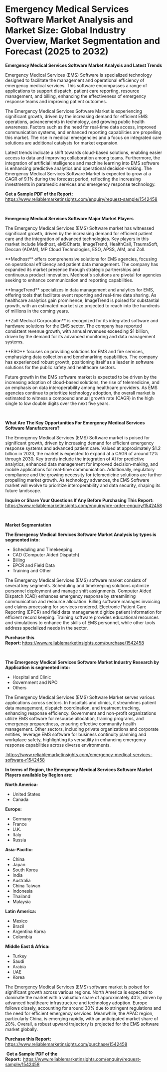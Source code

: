 <p><h1>Emergency Medical Services Software Market Analysis and Market Size: Global Industry Overview, Market Segmentation and Forecast (2025 to 2032)</h1></p><p><strong>Emergency Medical Services Software Market Analysis and Latest Trends</strong></p>
<p><p>Emergency Medical Services (EMS) Software is specialized technology designed to facilitate the management and operational efficiency of emergency medical services. This software encompasses a range of applications to support dispatch, patient care reporting, resource management, and billing, enhancing the effectiveness of emergency response teams and improving patient outcomes.</p><p>The Emergency Medical Services Software Market is experiencing significant growth, driven by the increasing demand for efficient EMS operations, advancements in technology, and growing public health awareness. Factors such as the need for real-time data access, improved communication systems, and enhanced reporting capabilities are propelling this market. The rise in medical emergencies and a focus on integrated care solutions are additional catalysts for market expansion.</p><p>Latest trends indicate a shift towards cloud-based solutions, enabling easier access to data and improving collaboration among teams. Furthermore, the integration of artificial intelligence and machine learning into EMS software is enhancing predictive analytics and operational decision-making. The Emergency Medical Services Software Market is expected to grow at a CAGR of 9.1% during the forecast period, reflecting the increasing investments in paramedic services and emergency response technology.</p></p>
<p><strong>Get a Sample PDF of the Report:&nbsp;</strong> <a href="https://www.reliablemarketinsights.com/enquiry/request-sample/1542458?utm_campaign=3084&utm_medium=2&utm_source=Github&utm_content=ia&utm_term=20042025&utm_id=emergency-medical-services-software">https://www.reliablemarketinsights.com/enquiry/request-sample/1542458</a></p>
<p>&nbsp;</p>
<p><strong>Emergency Medical Services Software Major Market Players</strong></p>
<p><p>The Emergency Medical Services (EMS) Software market has witnessed significant growth, driven by the increasing demand for efficient patient care and the integration of advanced technologies. Key players in this market include Medhost, eMSCharts, ImageTrend, HealthCall, TraumaSoft, Deccan (ADAM), MP Cloud Technologies, ESO, APSS, AIM, and Zoll.</p><p>**Medhost** offers comprehensive solutions for EMS agencies, focusing on operational efficiency and patient data management. The company has expanded its market presence through strategic partnerships and continuous product innovation. Medhost's solutions are pivotal for agencies seeking to enhance communication and reporting capabilities.</p><p>**ImageTrend** specializes in data management and analytics for EMS, offering tools that facilitate event reporting and real-time data sharing. As healthcare analytics gain prominence, ImageTrend is poised for substantial growth, with an estimated market size projected to reach into the hundreds of millions in the coming years.</p><p>**Zoll Medical Corporation** is recognized for its integrated software and hardware solutions for the EMS sector. The company has reported consistent revenue growth, with annual revenues exceeding $1 billion, driven by the demand for its advanced monitoring and data management systems.</p><p>**ESO** focuses on providing solutions for EMS and fire services, emphasizing data collection and benchmarking capabilities. The company has experienced robust growth, positioning itself as a leader in software solutions for the public safety and healthcare sectors.</p><p>Future growth in the EMS software market is expected to be driven by the increasing adoption of cloud-based solutions, the rise of telemedicine, and an emphasis on data interoperability among healthcare providers. As EMS agencies continue to prioritize technology adoption, the overall market is estimated to witness a compound annual growth rate (CAGR) in the high single to low double digits over the next five years.</p></p>
<p>&nbsp;</p>
<p><strong>What Are The Key Opportunities For Emergency Medical Services Software Manufacturers?</strong></p>
<p><p>The Emergency Medical Services (EMS) Software market is poised for significant growth, driven by increasing demand for efficient emergency response systems and advanced patient care. Valued at approximately $1.2 billion in 2023, the market is expected to expand at a CAGR of around 12% through 2030. Key trends include the integration of AI for predictive analytics, enhanced data management for improved decision-making, and mobile applications for real-time communication. Additionally, regulatory compliance and the growing necessity for telemedicine solutions are further propelling market growth. As technology advances, the EMS Software market will evolve to prioritize interoperability and data security, shaping its future landscape.</p></p>
<p><strong>Inquire or Share Your Questions If Any Before Purchasing This Report:</strong> <a href="https://www.reliablemarketinsights.com/enquiry/pre-order-enquiry/1542458?utm_campaign=3084&utm_medium=2&utm_source=Github&utm_content=ia&utm_term=20042025&utm_id=emergency-medical-services-software">https://www.reliablemarketinsights.com/enquiry/pre-order-enquiry/1542458</a></p>
<p>&nbsp;</p>
<p><strong>Market Segmentation</strong></p>
<p><strong>The Emergency Medical Services Software Market Analysis by types is segmented into:</strong></p>
<p><ul><li>Scheduling and Timekeeping</li><li>CAD (Computer Aided Dispatch)</li><li>Billing</li><li>EPCR and Field Data</li><li>Training and Other</li></ul></p>
<p><p>The Emergency Medical Services (EMS) software market consists of several key segments. Scheduling and timekeeping solutions optimize personnel deployment and manage shift assignments. Computer Aided Dispatch (CAD) enhances emergency response by streamlining communication and resource allocation. Billing software manages invoicing and claims processing for services rendered. Electronic Patient Care Reporting (EPCR) and field data management digitize patient information for efficient record keeping. Training software provides educational resources and simulations to enhance the skills of EMS personnel, while other tools address specialized needs in the sector.</p></p>
<p><strong>Purchase this Report:&nbsp;</strong><a href="https://www.reliablemarketinsights.com/purchase/1542458?utm_campaign=3084&utm_medium=2&utm_source=Github&utm_content=ia&utm_term=20042025&utm_id=emergency-medical-services-software">https://www.reliablemarketinsights.com/purchase/1542458</a></p>
<p>&nbsp;</p>
<p><strong>The Emergency Medical Services Software Market Industry Research by Application is segmented into:</strong></p>
<p><ul><li>Hospital and Clinic</li><li>Government and NPO</li><li>Others</li></ul></p>
<p><p>The Emergency Medical Services (EMS) Software Market serves various applications across sectors. In hospitals and clinics, it streamlines patient data management, dispatch coordination, and treatment tracking, enhancing response efficiency. Government and non-profit organizations utilize EMS software for resource allocation, training programs, and emergency preparedness, ensuring effective community health management. Other sectors, including private organizations and corporate entities, leverage EMS software for business continuity planning and workplace safety, highlighting its versatility in enhancing emergency response capabilities across diverse environments.</p></p>
<p><a href="https://www.reliablemarketinsights.com/emergency-medical-services-software-r1542458?utm_campaign=3084&utm_medium=2&utm_source=Github&utm_content=ia&utm_term=20042025&utm_id=emergency-medical-services-software">&nbsp;https://www.reliablemarketinsights.com/emergency-medical-services-software-r1542458</a></p>
<p><strong>In terms of Region, the Emergency Medical Services Software Market Players available by Region are:</strong></p>
<p>
    <p> <strong> North America: </strong>
        <ul>
            <li>United States</li>
            <li>Canada</li>
        </ul>
        </p> 
    <p> <strong> Europe: </strong>
        <ul>
            <li>Germany</li>
            <li>France</li>
            <li>U.K.</li>
            <li>Italy</li>
            <li>Russia</li>
        </ul>
        </p> 
    <p> <strong> Asia-Pacific: </strong>
        <ul>
            <li>China</li>
            <li>Japan</li>
            <li>South Korea</li>
            <li>India</li>
            <li>Australia</li>
            <li>China Taiwan</li>
            <li>Indonesia</li>
            <li>Thailand</li>
            <li>Malaysia</li>
        </ul>
        </p> 
    <p> <strong> Latin America: </strong>
        <ul>
            <li>Mexico</li>
            <li>Brazil</li>
            <li>Argentina Korea</li>
            <li>Colombia</li>
        </ul>
        </p> 
    <p> <strong> Middle East & Africa: </strong>
        <ul>
            <li>Turkey</li>
            <li>Saudi</li>
            <li>Arabia</li>
            <li>UAE</li>
            <li>Korea</li>
        </ul>
    </p>
    </p>
<p><p>The Emergency Medical Services (EMS) software market is poised for significant growth across various regions. North America is expected to dominate the market with a valuation share of approximately 40%, driven by advanced healthcare infrastructure and technology adoption. Europe follows closely, accounting for around 30% due to stringent regulations and the need for efficient emergency services. Meanwhile, the APAC region, particularly China, is emerging rapidly, with an anticipated market share of 20%. Overall, a robust upward trajectory is projected for the EMS software market globally.</p></p>
<p><strong>Purchase this Report: </strong><a href="https://www.reliablemarketinsights.com/purchase/1542458?utm_campaign=3084&utm_medium=2&utm_source=Github&utm_content=ia&utm_term=20042025&utm_id=emergency-medical-services-software">https://www.reliablemarketinsights.com/purchase/1542458</a></p>
<p>&nbsp;<strong>Get a Sample PDF of the Report:&nbsp;&nbsp;</strong><a href="https://www.reliablemarketinsights.com/enquiry/request-sample/1542458?utm_campaign=3084&utm_medium=2&utm_source=Github&utm_content=ia&utm_term=20042025&utm_id=emergency-medical-services-software">https://www.reliablemarketinsights.com/enquiry/request-sample/1542458</a></p>
<p><strong></strong></p>
<p><p></p><p></p><p></p></p>